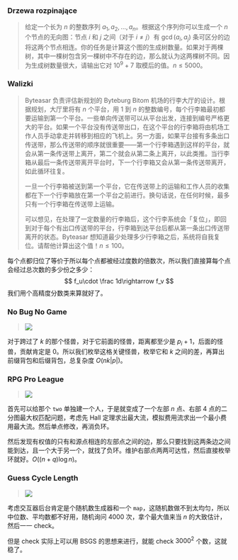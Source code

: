 ### Drzewa rozpinające

> 给定一个长为 $n$ 的整数序列 $a_1,a_2,\ldots,a_n$。根据这个序列你可以生成一个 $n$ 个节点的无向图：节点 $i$ 和 $j$ 之间（对于 $i\neq j$）有 $\gcd(a_i,a_j)$ 条可区分的边将这两个节点相连。你的任务是计算这个图的生成树数量。如果对于两棵树，其中一棵树包含另一棵树中不存在的边，那么就认为这两棵树不同。因为生成树数量很大，请输出它对 $10^9+7$ 取模后的值。$n\le 5000$。

### Walizki

> Byteasar 负责评估新规划的 Byteburg Bitom 机场的行李大厅的设计。根据规划，大厅里将有 $n$ 个平台，用 $1$ 到 $n$ 的整数编号，每个行李箱最初都要运输到第一个平台。一些单向传送带可以从平台出发，连接到编号严格更大的平台。如果一个平台没有传送带出口，在这个平台的行李箱将由机场工作人员手动拿走并转移到相应的飞机上。另一方面，如果平台接有多条出口传送带，那么传送带的顺序就很重要——第一个行李箱遇到这样的平台，就会从第一条传送带上离开，第二个就会从第二条上离开，以此类推。当行李箱从最后一条传送带离开平台时，下一个行李箱又会从第一条传送带离开，如此循环往复。
>
> 一旦一个行李箱被送到第一个平台，它在传送带上的运输和工作人员的收集都在下一个行李箱放在第一个平台之前进行。换句话说，在任何时候，最多只有一个行李箱在传送带上运输。
>
> 可以想见，在处理了一定数量的行李箱后，这个行李系统会「复位」，即回到对于每个有出口传送带的平台，行李箱到达平台后都从第一条出口传送带离开的状态。Byteasar 想知道最少处理多少行李箱之后，系统将自我复位。请帮他计算出这个值！$n\le 100$。   

每个点都归位了等价于所以每个点都被经过度数的倍数次，所以我们直接算每个点会经过总次数的多少份之多少：
$$
f_u\cdot \frac 1d\rightarrow f_v
$$
我们用个高精度分数类来算就好了。

### No Bug No Game

> ![](./p17.png)

对于跨过了 $k$ 的那个怪兽，对于它前面的怪兽，距离都至少是 $p_i+1$，后面的怪兽，贡献肯定是 $0$。所以我们枚举这格关键怪兽，枚举它和 $k$ 之间的差，再算出前缀背包和后缀背包，总复杂度 $O(nk|p|)$。

### RPG Pro League

> ![](./p18.png)

首先可以给那个 `two` 单独建一个人，于是就变成了一个左部 $n$ 点、右部 $4$ 点的二分图最大权匹配问题，考虑先 Hall 定理求出最大流，模拟费用流求出一个最小费用最大流。然后单点修改，再消负环。

然后发现有权值的只有和源点相连的左部点之间的边，那么只要找到这两条边之间能到达，且一个大于另一个，就找了负环。维护右部点两两可达性，然后直接枚举环就好。$O((n+q)\log n)$。

### Guess Cycle Length

> ![](./p19.png)

考虑交互器后台肯定是个随机数生成器和一个 `map`，这随机数做不到太均匀，所以中位数、平均数都不好用，随机询问 $4000$ 次，拿个最大值来当 $n$ 的大致估计，然后一一 check。

但是 check 实际上可以用 BSGS 的思想来进行，就能 check $3000^2$ 个数，这就稳了。